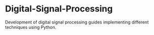 # Digital-Signal-Processing
Development of digital signal processing guides implementing different techniques using Python.
